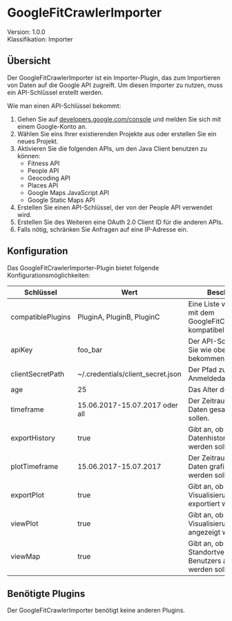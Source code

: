 # GoogleFitCrawlerImporter
Version: 1.0.0  
Klassifikation: Importer

Übersicht
-----
Der GoogleFitCrawlerImporter ist ein Importer-Plugin, das zum Importieren von Daten auf die Google API zugreift.
Um diesen Importer zu nutzen, muss ein API-Schlüssel erstellt werden.

Wie man einen API-Schlüssel bekommt:

1. Gehen Sie auf [developers.google.com/console](https://developers.google.com/console) und melden Sie sich mit einem Google-Konto an.
2. Wählen Sie eins Ihrer existierenden Projekte aus oder erstellen Sie ein neues Projekt.
3. Aktivieren Sie die folgenden APIs, um den Java Client benutzen zu können:
    - Fitness API
    - People API
    - Geocoding API
    - Places API
    - Google Maps JavaScript API
    - Google Static Maps API
4. Erstellen Sie einen API-Schlüssel, der von der People API verwendet wird.
5. Erstellen Sie des Weiteren eine OAuth 2.0 Client ID für die anderen APIs.
6. Falls nötig, schränken Sie Anfragen auf eine IP-Adresse ein.

Konfiguration
-----
Das GoogleFitCrawlerImporter-Plugin bietet folgende Konfigurationsmöglichkeiten:

| Schlüssel  | Wert | Beschreibung | notwendig |
| ------------- | ------------- |  ------------- | ------------- |
| compatiblePlugins | PluginA, PluginB, PluginC | Eine Liste von Plugins, die mit dem GoogleFitCrawlerImporter kompatibel sind. | x
| apiKey | foo_bar | Der API-Schlüssel, den Sie wie oben beschrieben bekommen. | x
| clientSecretPath | ~/.credentials/client_secret.json | Der Pfad zu den Client-Anmeldedaten. | x
| age | 25 | Das Alter des Benutzers. | x
| timeframe | 15.06.2017-15.07.2017 oder all | Der Zeitraum, aus dem Daten gesammelt werden sollen. |
| exportHistory | true | Gibt an, ob die Datenhistorie exportiert werden soll. |
| plotTimeframe | 15.06.2017-15.07.2017 | Der Zeitraum, aus dem Daten grafisch visualisiert werden sollen. |
| exportPlot | true | Gibt an, ob die Visualisierung der Daten exportiert werden soll. |
| viewPlot | true | Gibt an, ob die Visualisierung der Daten angezeigt werden soll. |
| viewMap | true | Gibt an, ob der Standortverlauf des Benutzers angezeigt werden soll. |

Benötigte Plugins
-----
Der GoogleFitCrawlerImporter benötigt keine anderen Plugins.